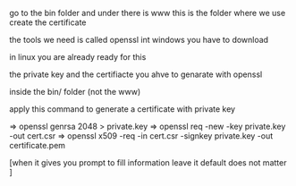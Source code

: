 go to the bin folder  and under there is www
this is the folder where we use create the certificate

the tools we need is called openssl
int windows you have to download

in linux you are already ready for this 

the private key and the certifiacte you ahve to genarate with openssl


inside the bin/ folder (not the www)

apply this command to generate a certificate with private key 

=> openssl genrsa 2048 > private.key 
=> openssl req -new -key private.key -out cert.csr
=> openssl x509 -req -in cert.csr -signkey private.key -out certificate.pem


[when it gives you prompt to fill information leave it default
    does not matter
]